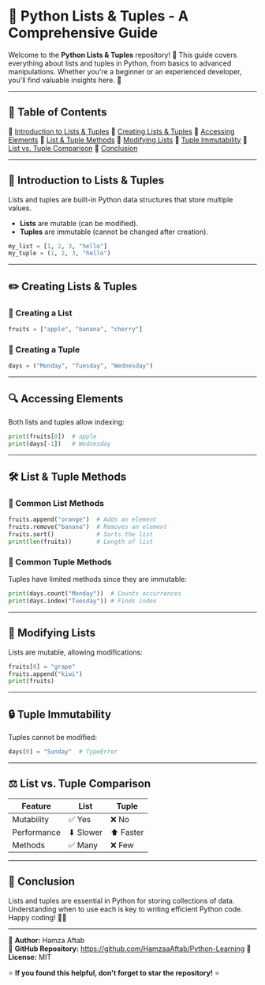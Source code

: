 # 🐍 Python Lists & Tuples - A Comprehensive Guide

Welcome to the **Python Lists & Tuples** repository! 🚀 This guide covers everything about lists and tuples in Python, from basics to advanced manipulations. Whether you're a beginner or an experienced developer, you'll find valuable insights here. 🎯

---

## 📌 Table of Contents
🔹 [Introduction to Lists & Tuples](#-introduction-to-lists--tuples)
🔹 [Creating Lists & Tuples](#-creating-lists--tuples)
🔹 [Accessing Elements](#-accessing-elements)
🔹 [List & Tuple Methods](#-list--tuple-methods)
🔹 [Modifying Lists](#-modifying-lists)
🔹 [Tuple Immutability](#-tuple-immutability)
🔹 [List vs. Tuple Comparison](#-list-vs-tuple-comparison)
🔹 [Conclusion](#-conclusion)

---

## 📜 Introduction to Lists & Tuples
Lists and tuples are built-in Python data structures that store multiple values.
- **Lists** are mutable (can be modified).
- **Tuples** are immutable (cannot be changed after creation).

```python
my_list = [1, 2, 3, "hello"]
my_tuple = (1, 2, 3, "hello")
```

---

## ✏️ Creating Lists & Tuples
### 🔹 Creating a List
```python
fruits = ["apple", "banana", "cherry"]
```

### 🔹 Creating a Tuple
```python
days = ("Monday", "Tuesday", "Wednesday")
```

---

## 🔍 Accessing Elements
Both lists and tuples allow indexing:

```python
print(fruits[0])  # apple
print(days[-1])   # Wednesday
```

---

## 🛠️ List & Tuple Methods
### 🔹 Common List Methods
```python
fruits.append("orange")  # Adds an element
fruits.remove("banana")  # Removes an element
fruits.sort()            # Sorts the list
print(len(fruits))       # Length of list
```

### 🔹 Common Tuple Methods
Tuples have limited methods since they are immutable:
```python
print(days.count("Monday"))  # Counts occurrences
print(days.index("Tuesday")) # Finds index
```

---

## 🔄 Modifying Lists
Lists are mutable, allowing modifications:
```python
fruits[0] = "grape"
fruits.append("kiwi")
print(fruits)
```

---

## 🔒 Tuple Immutability
Tuples cannot be modified:
```python
days[0] = "Sunday"  # TypeError
```

---

## ⚖️ List vs. Tuple Comparison
| Feature      | List  | Tuple  |
|-------------|-------|--------|
| Mutability  | ✅ Yes | ❌ No  |
| Performance | ⬇ Slower | ⬆ Faster |
| Methods     | ✅ Many | ❌ Few |

---

## 🎯 Conclusion
Lists and tuples are essential in Python for storing collections of data. Understanding when to use each is key to writing efficient Python code. Happy coding! 🚀🔥

---

📌 **Author:** Hamza Aftab  
📌 **GitHub Repository:** https://github.com/HamzaaAftab/Python-Learning
📌 **License:** MIT  

⭐ **If you found this helpful, don't forget to star the repository!** ⭐